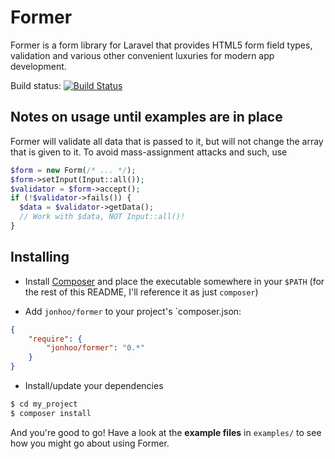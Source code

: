 # Former
Former is a form library for Laravel that provides HTML5 form field types,
validation and various other convenient luxuries for modern app development.

Build status: [![Build Status](https://travis-ci.org/jonhoo/laravel-former.svg?branch=master)](https://travis-ci.org/jonhoo/laravel-former)

## Notes on usage until examples are in place
Former will validate all data that is passed to it, but will not change the
array that is given to it. To avoid mass-assignment attacks and such, use

```php
$form = new Form(/* ... */);
$form->setInput(Input::all());
$validator = $form->accept();
if (!$validator->fails()) {
  $data = $validator->getData();
  // Work with $data, NOT Input::all()!
}
```

## Installing

- Install [Composer](http://getcomposer.org) and place the executable somewhere
  in your `$PATH` (for the rest of this README, I'll reference it as just
  `composer`)

- Add `jonhoo/former` to your project's `composer.json:

```json
{
    "require": {
        "jonhoo/former": "0.*"
    }
}
```

- Install/update your dependencies

```bash
$ cd my_project
$ composer install
```

And you're good to go! Have a look at the **example files** in `examples/` to
see how you might go about using Former.
